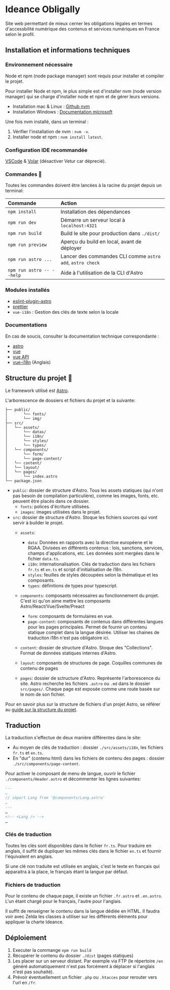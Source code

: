 # Ideance Obligally

Site web permettant de mieux cerner les obligations légales en termes d'accessbilité numérique des contenus et services numériques en France selon le profil.

## Installation et informations techniques

### Environnement nécessaire

Node et npm (node package manager) sont requis pour installer et compiler le projet.

Pour installer Node et npm, le plus simple est d'installer nvm (node version manager) qui se charge d'installer node et npm et de gérer leurs versions.

- Installation mac & Linux : [Github nvm](https://github.com/nvm-sh/nvm?tab=readme-ov-file#install--update-script)
- Installation Windows : [Documentation microsoft](https://learn.microsoft.com/fr-fr/windows/dev-environment/javascript/nodejs-on-windows#install-nvm-windows-nodejs-and-npm)

Une fois nvm installé, dans un terminal :

1. Vérifier l'installation de nvm : `nvm -v`.
2. Installer node et npm : `nvm install latest`.

### Configuration IDE recommandée

[VSCode](https://code.visualstudio.com/) & [Volar](https://marketplace.visualstudio.com/items?itemName=Vue.volar) (désactiver Vetur car déprecié).

### Commandes 🧞

Toutes les commandes doivent être lancées à la racine du projet depuis un terminal:

| Commande                  | Action                                                    |
| :------------------------ | :-------------------------------------------------------- |
| `npm install`             | Installation des dépendances                              |
| `npm run dev`             | Démarre un serveur local à `localhost:4321`               |
| `npm run build`           | Build le site pour production dans `./dist/`              |
| `npm run preview`         | Aperçu du build en local, avant de déployer               |
| `npm run astro ...`       | Lancer des commandes CLI comme `astro add`, `astro check` |
| `npm run astro -- --help` | Aide à l'utilisation de la CLI d'Astro                    |

### Modules installés

- [eslint-plugin-astro](https://docs.astro.build/fr/editor-setup/#eslint)
- [prettier](https://docs.astro.build/fr/editor-setup/#prettier)
- `vue-i18n` : Gestion des clés de texte selon la locale

### Documentations

En cas de soucis, consulter la documentation technique correspondante :

- [astro](https://docs.astro.build/fr/concepts/why-astro/)
- [vue](https://fr.vuejs.org/guide/introduction.html)
- [vue API](https://fr.vuejs.org/api/)
- [vue-i18n](https://vue-i18n.intlify.dev/guide/essentials/started.html) (Anglais)

## Structure du projet 🚀

Le framework utilisé est [Astro](https://astro.build/).

L'arborescence de dossiers et fichiers du projet et la suivante:

```
├── public/
│       └── fonts/
│       └── img/
├── src/
│   └── assets/
│       └── datas/
│       └── i18n/
│       └── styles/
│       └── types/
│   └── components/
│       └── form/
│       └── page-content/
│   └── content/
│   └── layout/
│   └── pages/
│       └── index.astro
└── package.json
```

- `public`: dossier de structure d'Astro. Tous les assets statiques (qui n'ont pas besoin de compilation particulière), comme les images, fonts, etc. peuvent être placés dans ce dossier.
  - `fonts`: polices d'écriture utilisées.
  - `images`: images utilisées dans le projet.
- `src`: dossier de structure d'Astro. Stoque les fichiers sources qui vont servir à builder le projet.
  - `assets`:
    - `data`: Données en rapports avec la directive européene et le RGAA. Divisées en différents contenus : lois, sanctions, services, champs d'applications, etc. Les données sont mergées dans le fichier `data.ts`.
    - `i18n`: internationalisation. Clés de traduction dans les fichiers `fr.ts` et `en.ts` et script d'initialisation de i18n.
    - `styles`: feuilles de styles découpées selon la thématique et les composants.
    - `types`: définitions de types pour typescript.

  - `components`: composants nécessaires au fonctionnement du projet. C'est ici qu'on aime mettre les composants Astro/React/Vue/Svelte/Preact
    - `form`: composants de formulaires en vue.
    - `page-content`: composants de contenus dans différentes langues pour les pages principales. Permet de fournir un contenu statique complet dans la langue désirée. Utiliser les chaines de traduciton i18n n'est pas obligatoire ici.
  - `content`: dossier de structure d'Astro. Stoque des "Collections". Format de données statiques internes d'Astro.
  - `layout`: composants de structures de page. Coquilles communes de contenu de pages
  - `pages`: dossier de sctructure d'Astro. Représente l'arborescence du site. Astro recherche les fichiers `.astro` ou `.md` dans le dossier `src/pages/`. Chaque page est exposée comme une route basée sur le nom de son fichier.

Pour en savoir plus sur la structure de fichiers d'un projet Astro, se référer au [guide sur la structure du projet](https://docs.astro.build/fr/basics/project-structure/).

## Traduction

La traduction s'effectue de deux manière différentes dans le site:

- Au moyen de clés de traduction : dossier `./src/assets/i18n`, les fichiers `fr.ts` et `en.ts`.
- En "dur" (contenu html) dans les fichiers de contenu des pages : dossier `./src/components/page-content`.

Pour activer le composant de menu de langue, ouvrir le fichier `./components/Header.astro` et décommenter les lignes suivantes:

```md
---
…
// import Lang from '@components/Lang.astro'
…
---
…
<!-- <Lang /> -->
…
```

### Clés de traduction

Toutes les clés sont disponibles dans le fichier `fr.ts`. Pour traduire en anglais, il suffit de dupliquer les mêmes clés dans le fichier `en.ts` et fournir l'équivalent en anglais.

Si une clé non traduite est utilisée en anglais, c'est le texte en français qui apparaitra à la place, le français étant la langue par défaut.

### Fichiers de traduction

Pour le contenu de chaque page, il existe un fichier `.fr.astro` et `.en.astro`. L'un étant chargé pour le français, l'autre pour l'anglais.

Il suffit de renseigner le contenu dans la langue dédiée en HTML. Il faudra voir avec Zelda les classes à utiliser sur les différents éléments pour appliquer la charte Ideance.

## Déploiement

1. Executer la commange `npm run build`
2. Récupérer le contenu du dossier `./dist` (pages statiques)
3. Les placer sur un serveur distant. Par exemple via FTP (le répertoire `/en` généré automatiquement n'est pas forcément à déplacer si l'anglais n'est pas souhaité).
4. Prévoir éventuellement un fichier `.php` ou `.htacces` pour rerouter vers l'url en `/fr`.
